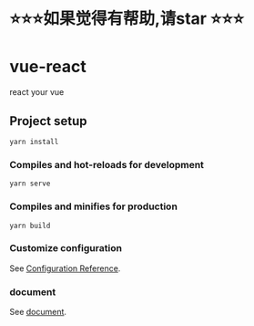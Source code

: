 # ⭐️⭐️⭐️如果觉得有帮助,请star ⭐️⭐️⭐️
# vue-react
react your vue

## Project setup
```
yarn install
```

### Compiles and hot-reloads for development
```
yarn serve
```

### Compiles and minifies for production
```
yarn build
```

### Customize configuration
See [Configuration Reference](https://cli.vuejs.org/config/).

### document
See [document](https://juejin.cn/post/7302268383315378203).

